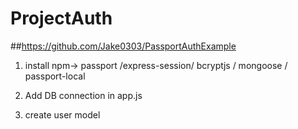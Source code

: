 # ProjectAuth
##https://github.com/Jake0303/PassportAuthExample

1. install npm-> passport /express-session/ bcryptjs / mongoose / passport-local <br />

2. Add DB connection in app.js</br>

3. create user model</br>


